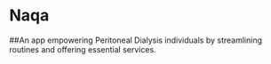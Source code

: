 # Naqa
##An app empowering Peritoneal Dialysis individuals by streamlining routines and offering essential services.

